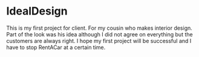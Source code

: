 # IdealDesign
This is my first project for client. For my cousin who makes interior design. Part of the look was his idea although I did not agree on everything but the customers are always right. I hope my first project will be successful and I have to stop RentACar at a certain time.

